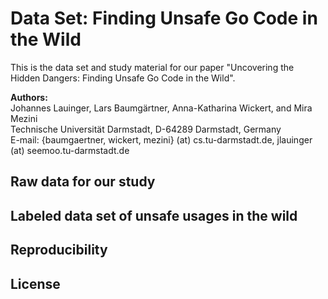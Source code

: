 # Data Set: Finding Unsafe Go Code in the Wild

This is the data set and study material for our paper "Uncovering the Hidden Dangers: Finding Unsafe Go Code in the Wild".

**Authors:**  
Johannes Lauinger, Lars Baumgärtner, Anna-Katharina Wickert, and Mira Mezini  
Technische Universität Darmstadt, D-64289 Darmstadt, Germany  
E-mail: {baumgaertner, wickert, mezini} (at) cs.tu-darmstadt.de, jlauinger (at) seemoo.tu-darmstadt.de


## Raw data for our study


## Labeled data set of unsafe usages in the wild


## Reproducibility


## License

